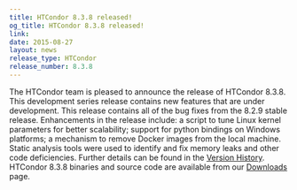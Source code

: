 ```yaml
---
title: HTCondor 8.3.8 released!
og_title: HTCondor 8.3.8 released!
link: 
date: 2015-08-27
layout: news
release_type: HTCondor
release_number: 8.3.8
---
```


The HTCondor team is pleased to announce the release of HTCondor 8.3.8. This development series release contains new features that are under development. This release contains all of the bug fixes from the 8.2.9 stable release.  Enhancements in the release include: a script to tune Linux kernel parameters for better scalability; support for python bindings on Windows platforms; a mechanism to remove Docker images from the local machine.  Static analysis tools were used to identify and fix memory leaks and other code deficiencies.  Further details can be found in the <a href="manual/v8.3.8/10_3Development_Release.html">Version History</a>. HTCondor 8.3.8 binaries and source code are available from our <a href="downloads/">Downloads</a> page. 
